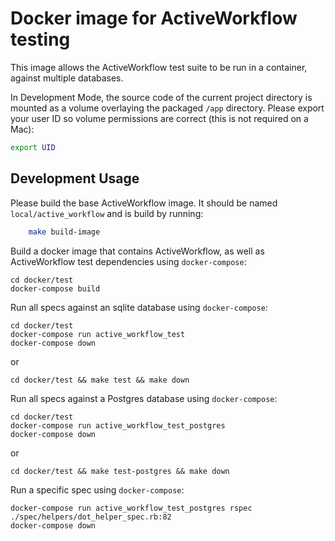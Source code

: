 Docker image for ActiveWorkflow testing
=================================================

This image allows the ActiveWorkflow test suite to be run in a container,
against multiple databases.

In Development Mode, the source code of the current project directory is
mounted as a volume overlaying the packaged `/app` directory.  Please export
your user ID so volume permissions are correct (this is not required on a Mac):

```sh
export UID
```

## Development Usage

Please build the base ActiveWorkflow image. It should be named
`local/active_workflow` and is build by running:

```sh
    make build-image
```


Build a docker image that contains ActiveWorkflow, as well as ActiveWorkflow test dependencies using `docker-compose`:

    cd docker/test
    docker-compose build

Run all specs against an sqlite database using `docker-compose`:

    cd docker/test
    docker-compose run active_workflow_test
    docker-compose down

or

    cd docker/test && make test && make down

Run all specs against a Postgres database using `docker-compose`:

    cd docker/test
    docker-compose run active_workflow_test_postgres
    docker-compose down

or

    cd docker/test && make test-postgres && make down

Run a specific spec using `docker-compose`:

    docker-compose run active_workflow_test_postgres rspec ./spec/helpers/dot_helper_spec.rb:82
    docker-compose down
